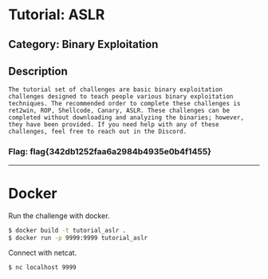 # Tutorial: ASLR

## Category: Binary Exploitation

## Description
```
The tutorial set of challenges are basic binary exploitation challenges designed to teach people various binary exploitation techniques. The recommended order to complete these challenges is ret2win, ROP, Shellcode, Canary, ASLR. These challenges can be completed without downloading and analyzing the binaries; however, they have been provided. If you need help with any of these challenges, feel free to reach out in the Discord.
```

### Flag: flag{342db1252faa6a2984b4935e0b4f1455}

---
# Docker
Run the challenge with docker.  
```bash
$ docker build -t tutorial_aslr .
$ docker run -p 9999:9999 tutorial_aslr
```
Connect with netcat.
```bash
$ nc localhost 9999
```
